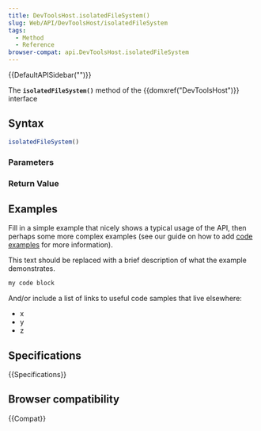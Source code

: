```yaml
---
title: DevToolsHost.isolatedFileSystem()
slug: Web/API/DevToolsHost/isolatedFileSystem
tags:
  - Method
  - Reference
browser-compat: api.DevToolsHost.isolatedFileSystem
---
```

{{DefaultAPISidebar("")}}

The **`isolatedFileSystem()`** method of the {{domxref("DevToolsHost")}} interface 

## Syntax

```js
isolatedFileSystem()
```

### Parameters



### Return Value



## Examples

Fill in a simple example that nicely shows a typical usage of the API, then perhaps some more complex examples (see our guide on how to add [code examples](/en-US/docs/MDN/Contribute/Structures/Code_examples) for more information).

This text should be replaced with a brief description of what the example demonstrates.

```js
my code block
```

And/or include a list of links to useful code samples that live elsewhere:

*   x
*   y
*   z

## Specifications

{{Specifications}}

## Browser compatibility

{{Compat}}


